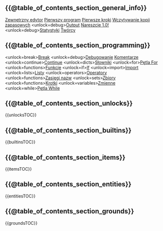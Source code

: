 ## {{@table_of_contents_section_general_info}}
[Zewnętrzny edytor](docs/external_editor.md)      [Pierwszy program](docs/first_program.md)      [Pierwsze kroki](docs/getting_started.md)      [Wczytywanie kopii zapasowych](docs/backup.md)      <unlock=debug>[Output](docs/output.md)      </unlock>[Nareszcie 1.0!](docs/patchnotes.md)      <unlock=debug>[Statystyki](docs/stats.md)      </unlock>      [Twórcy](docs/credits.md)

## {{@table_of_contents_section_programming}}
<unlock=break>[Break](docs/scripting/break.md)      </unlock><unlock=debug>[Debugowanie](docs/scripting/debug.md)      </unlock>[Komentarze](docs/scripting/comments.md)      <unlock=continue>[Continue](docs/scripting/continue.md)      </unlock><unlock=dicts>[Słowniki](docs/scripting/dicts.md)      </unlock><unlock=for>[Pętla For](docs/scripting/for.md)      </unlock><unlock=functions>[Funkcje](docs/scripting/functions.md)      </unlock><unlock=if>[If](docs/scripting/if.md)      </unlock><unlock=import>[Import](docs/scripting/import.md)      </unlock><unlock=lists>[Listy](docs/scripting/lists.md)      </unlock><unlock=operators>[Operatory](docs/scripting/operators.md)      </unlock><unlock=functions>[Zasięgi nazw](docs/scripting/scopes.md)      </unlock><unlock=sets>[Zbiory](docs/scripting/sets.md)      </unlock><unlock=functions>[Krotki](docs/scripting/tuples.md)      </unlock><unlock=variables>[Zmienne](docs/scripting/variables.md)      </unlock><unlock=while>[Pętla While](docs/scripting/while.md)      </unlock>

## {{@table_of_contents_section_unlocks}}
{{unlocksTOC}}

## {{@table_of_contents_section_builtins}}
{{builtinsTOC}}

## {{@table_of_contents_section_items}}
{{itemsTOC}}

## {{@table_of_contents_section_entities}}
{{entitiesTOC}}

## {{@table_of_contents_section_grounds}}
{{groundsTOC}}